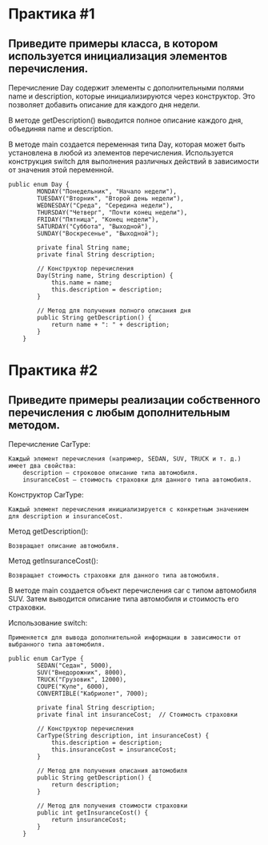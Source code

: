 # Практика #1
## Приведите примеры класса, в котором используется инициализация элементов перечисления.

Перечисление Day содержит элементы с дополнительными полями name и description, которые инициализируются через конструктор. Это позволяет добавить описание для каждого дня недели.

В методе getDescription() выводится полное описание каждого дня, объединяя name и description.

В методе main создается переменная типа Day, которая может быть установлена в любой из элементов перечисления. Используется конструкция switch для выполнения различных действий в зависимости от значения этой переменной.

```
public enum Day {
        MONDAY("Понедельник", "Начало недели"),
        TUESDAY("Вторник", "Второй день недели"),
        WEDNESDAY("Среда", "Середина недели"),
        THURSDAY("Четверг", "Почти конец недели"),
        FRIDAY("Пятница", "Конец недели"),
        SATURDAY("Суббота", "Выходной"),
        SUNDAY("Воскресенье", "Выходной");

        private final String name;
        private final String description;

        // Конструктор перечисления
        Day(String name, String description) {
            this.name = name;
            this.description = description;
        }

        // Метод для получения полного описания дня
        public String getDescription() {
            return name + ": " + description;
        }
    }
```


# Практика #2
## Приведите примеры реализации собственного перечисления c любым дополнительным методом.

Перечисление CarType:

    Каждый элемент перечисления (например, SEDAN, SUV, TRUCK и т. д.) имеет два свойства:
        description — строковое описание типа автомобиля.
        insuranceCost — стоимость страховки для данного типа автомобиля.

Конструктор CarType:

    Каждый элемент перечисления инициализируется с конкретным значением для description и insuranceCost.

Метод getDescription():

    Возвращает описание автомобиля.

Метод getInsuranceCost():

    Возвращает стоимость страховки для данного типа автомобиля.

В методе main создается объект перечисления car с типом автомобиля SUV. Затем выводится описание типа автомобиля и стоимость его страховки.

Использование switch:

    Применяется для вывода дополнительной информации в зависимости от выбранного типа автомобиля.

```
public enum CarType {
        SEDAN("Седан", 5000),
        SUV("Внедорожник", 8000),
        TRUCK("Грузовик", 12000),
        COUPE("Купе", 6000),
        CONVERTIBLE("Кабриолет", 7000);

        private final String description;
        private final int insuranceCost;  // Стоимость страховки

        // Конструктор перечисления
        CarType(String description, int insuranceCost) {
            this.description = description;
            this.insuranceCost = insuranceCost;
        }

        // Метод для получения описания автомобиля
        public String getDescription() {
            return description;
        }

        // Метод для получения стоимости страховки
        public int getInsuranceCost() {
            return insuranceCost;
        }
    }
```